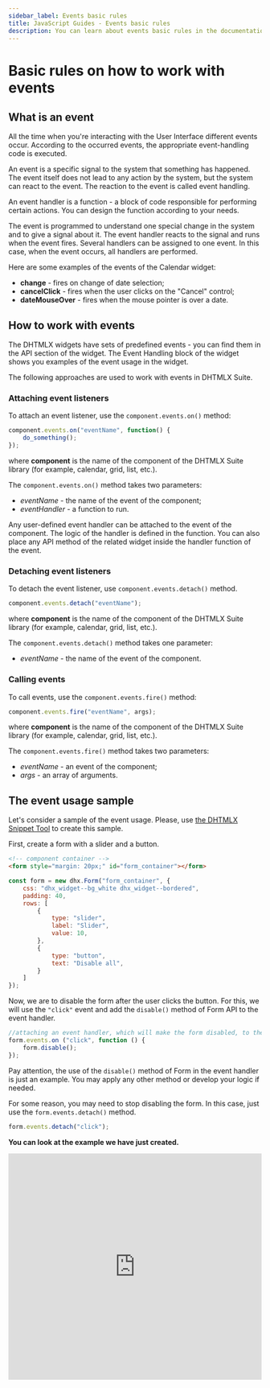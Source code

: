 ```yaml
---
sidebar_label: Events basic rules
title: JavaScript Guides - Events basic rules 
description: You can learn about events basic rules in the documentation of the DHTMLX JavaScript UI library. Browse developer guides and API reference, try out code examples and live demos, and download a free 30-day evaluation version of DHTMLX Suite.
---
```


# Basic rules on how to work with events

## What is an event

All the time when you're interacting with the User Interface different events occur. According to the occurred events, the appropriate event-handling code is executed.

An event is a specific signal to the system that something has happened. The event itself does not lead to any action by the system, but the system can react to the event. The reaction to the event is called event handling.

An event handler is a function - a block of code responsible for performing certain actions. You can design the function according to your needs.

The event is programmed to understand one special change in the system and to give a signal about it. The event handler reacts to the signal and runs when the event fires. Several handlers can be assigned to one event. In this case, when the event occurs, all handlers are performed.

Here are some examples of the events of the Calendar widget:

- **change** - fires on change of date selection;
- **cancelClick** - fires when the user clicks on the "Cancel" control;
- **dateMouseOver** - fires when the mouse pointer is over a date.

## How to work with events

The DHTMLX widgets have sets of predefined events - you can find them in the API section of the widget. The Event Handling block of the widget shows you examples of the event usage in the widget.

The following approaches are used to work with events in DHTMLX Suite.

### Attaching event listeners

To attach an event listener, use the `component.events.on()` method:

~~~jsx
component.events.on("eventName", function() {
    do_something();
});
~~~

where **component** is the name of the component of the DHTMLX Suite library (for example, calendar, grid, list, etc.).

The `component.events.on()` method takes two parameters:

- *eventName* - the name of the event of the component;
- *eventHandler*  - a function to run.

Any user-defined event handler can be attached to the event of the component. The logic of the handler is defined in the function. You can also place any API method of the related widget inside the handler function of the event.

### Detaching event listeners

To detach the event listener, use `component.events.detach()` method.

~~~jsx
component.events.detach("eventName");
~~~

where **component** is the name of the component of the DHTMLX Suite library (for example, calendar, grid, list, etc.).

The `component.events.detach()` method takes one parameter:

- *eventName* - the name of the event of the component.

### Calling events

To call events, use the `component.events.fire()` method:

~~~jsx
component.events.fire("eventName", args);
~~~

where **component** is the name of the component of the DHTMLX Suite library (for example, calendar, grid, list, etc.).

The `component.events.fire()` method takes two parameters:

- *eventName* - an event of the component;
- *args* - an array of arguments.

## The event usage sample

Let's consider a sample of the event usage. Please, use [the DHTMLX Snippet Tool](https://snippet.dhtmlx.com/lscu83ji) to create this sample.

First, create a form with a slider and a button.

~~~html
<!-- component container -->
<form style="margin: 20px;" id="form_container"></form>
~~~

~~~jsx
const form = new dhx.Form("form_container", {
    css: "dhx_widget--bg_white dhx_widget--bordered",
    padding: 40,
    rows: [
        {
            type: "slider",
            label: "Slider",
            value: 10,
        },
        {
            type: "button",
            text: "Disable all",
        }
    ]
}); 
~~~

Now, we are to disable the form after the user clicks the button. For this, we will use the `"click"` event and add the `disable()` method of Form API to the event handler.

~~~jsx
//attaching an event handler, which will make the form disabled, to the click event
form.events.on ("click", function () {
    form.disable();
});
~~~

Pay attention, the use of the `disable()` method of Form in the event handler is just an example. You may apply any other method or develop your logic if needed.

For some reason, you may need to stop disabling the form. In this case, just use the `form.events.detach()` method.

~~~jsx
form.events.detach("click");
~~~

**You can look at the example we have just created.**

<iframe src="https://snippet.dhtmlx.com/5jc4pdzs?mode=js" frameborder="0" class="snippet_iframe" width="100%" height="450"></iframe>

